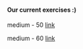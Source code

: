 #### Our current exercises :)

medium - 50 
[link](https://www.hackerrank.com/challenges/candies/problem)


medium - 60
[link](https://www.hackerrank.com/challenges/coin-change/problem)

